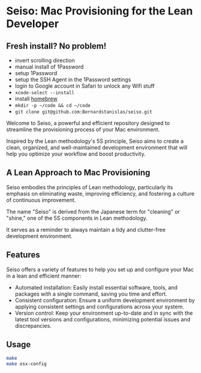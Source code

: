 # Seiso: Mac Provisioning for the Lean Developer

## Fresh install? No problem!

- invert scrolling direction
- manual install of 1Password
- setup 1Password
- setup the SSH Agent in the 1Password settings
- login to Google account in Safari to unlock any Wifi stuff
- `xcode-select --install`
- install [homebrew](https://brew.sh/)
- `mkdir -p ~/code && cd ~/code`
- `git clone git@github.com:Bernardstanislas/seiso.git`

Welcome to Seiso, a powerful and efficient repository designed to streamline the provisioning process of your Mac environment.

Inspired by the Lean methodology's 5S principle, Seiso aims to create a clean, organized, and well-maintained development environment that will help you optimize your workflow and boost productivity.

## A Lean Approach to Mac Provisioning

Seiso embodies the principles of Lean methodology, particularly its emphasis on eliminating waste, improving efficiency, and fostering a culture of continuous improvement.

The name "Seiso" is derived from the Japanese term for "cleaning" or "shine," one of the 5S components in Lean methodology.

It serves as a reminder to always maintain a tidy and clutter-free development environment.

## Features

Seiso offers a variety of features to help you set up and configure your Mac in a lean and efficient manner:

- Automated installation: Easily install essential software, tools, and packages with a single command, saving you time and effort.
- Consistent configuration: Ensure a uniform development environment by applying consistent settings and configurations across your system.
- Version control: Keep your environment up-to-date and in sync with the latest tool versions and configurations, minimizing potential issues and discrepancies.

## Usage

```bash
make
make osx-config
```
